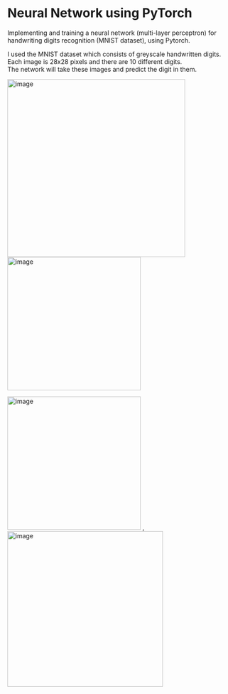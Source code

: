 # Neural Network using PyTorch

Implementing and training a neural network (multi-layer perceptron) for handwriting digits recognition (MNIST dataset), using Pytorch.

I used the MNIST dataset which consists of greyscale handwritten digits.  
Each image is 28x28 pixels and there are 10 different digits.  
The network will take these images and predict the digit in them.

<p float="left">
<img width="400" alt="image" src="https://user-images.githubusercontent.com/112930532/210319414-d47a2cbf-8e92-460f-a734-eec506811b52.png">
<img width="300" alt="image" src="https://user-images.githubusercontent.com/112930532/210319394-ee01fa87-494f-40dc-8c06-9f50c27dd03c.png">
 <p float="left">
<img width="300" alt="image" src="https://user-images.githubusercontent.com/112930532/210319469-39d4d828-dfce-48d1-b86c-4898f1239e28.png">
   ,
<img width="350" alt="image" src="https://user-images.githubusercontent.com/112930532/210319894-64ece3f3-32f8-4efd-aafb-08ae182893a3.png">


